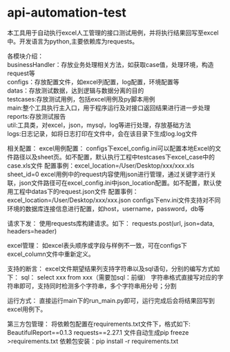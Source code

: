 # api-automation-test
本工具用于自动执行excel人工管理的接口测试用例，并将执行结果回写至excel中。开发语言为python,主要依赖库为requests。

各模块介绍：
<br>businessHandler：存放业务处理相关方法，如获取case值，处理环境，构造request等
<br>configs：存放配置文件，如excel列配置，log配置，环境配置等
<br>datas：存放测试数据，达到逻辑与数据分离的目的
<br>testcases:存放测试用例，包括excel用例及py脚本用例
<br>main:整个工具执行主入口，用于程序运行及对接口返回结果进行进一步处理
<br>reports:存放测试报告
<br>util:工具类，对excel，json，mysql，log等进行处理，存放基础方法
<br>logs:日志记录，如将日志打印在文件中，会在该目录下生成log.log文件


相关配置：
excel用例配置：
configs下excel_config.ini可以配置本地Excel的文件路径以及sheet页。如不配置，默认执行工程中testcases下excel_case中的case.xls文件
       配置事例：excel_location=/User/Desktop/xxx/xxx.xls
				sheet_id=0
excel用例中的request内容使用json进行管理，通过关键字进行关联，json文件路径可在excel_config.ini中json_location配置。如不配置，默认使用工程中datas下的request.json文件
	   配置事例：excel_location=/User/Desktop/xxx/xxx.json
configs下env.ini文件支持对不同环境的数据库连接信息进行配置，如host，username，password，db等
	 
		
请求下发：
使用requests库构建请求。如下：
requests.post(url, json=data, headers=header)

excel管理：
如excel表头顺序或字段与样例不一致，可在configs下excel_column文件中重新定义。

支持的断言：
excel文件期望结果列支持字符串以及sql语句，分别的编写方式如下：
sql： select xxx from xxx（需要加sql：前缀）
字符串格式直接写对应的字符串即可，支持同时检测多个字符串，多个字符串用分号；分割

运行方式：
直接运行main下的run_main.py即可，运行完成后会将结果回写到excel用例下。

第三方包管理：
将依赖包配置在requirements.txt文件下，格式如下:
BeautifulReport==0.1.3
requests==2.27.1
文件自动生成pip freeze >requirements.txt
依赖包安装：pip install -r requirements.txt
